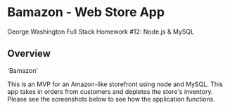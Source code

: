 # Bamazon - Web Store App

George Washington Full Stack Homework #12: Node.js &amp; MySQL

## Overview

'Bamazon'

This is an MVP for an Amazon-like storefront using node and MySQL.  This app takes in orders from customers and depletes the store's inventory.  Please see the screenshots below to see how the application functions.

